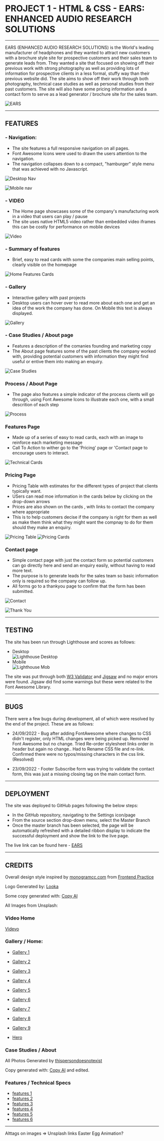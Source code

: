 # PROJECT 1 - HTML & CSS - EARS: ENHANCED AUDIO RESEARCH SOLUTIONS 
----------------------
 
EARS (ENHANCED AUDIO RESEARCH SOLUTIONS) is the World's leading manufacturer of headphones and they wanted to attract new customers with a brochure style site for prospective customers and their sales team to generate leads from.
They wanted a site that focused on showing off their previous work with strong photography as well as providing lots of information for prospective clients in a less formal, stuffy way than their previous website did. The site aims to show off their work through both photography, technical case studies as well as personal studies from their past customers. The site will also have some pricing information and a contact form to serve as a lead generator / brochure site for the sales team.


![EARS](https://rnc-personal.github.io/CI-First-Project/readme/devices.png)

----------------------
##  FEATURES

### - Navigation:

- The site features a full responsive navigation on all pages.
- Font Awesome Icons were used to drawn the users attention to the navigation.
- The navigation collapses down to a compact, "hamburger" style menu that was achieved with no Javascript.

![Desktop Nav](https://rnc-personal.github.io/CI-First-Project/readme/dt-nav.png)

![Mobile nav](https://rnc-personal.github.io/CI-First-Project/readme/mob-nav.png)

### - VIDEO

- The Home page showcases some of the company's manufacturing work in a video that users can play / pause
- The site uses native HTML5 video rather than embedded video iframes this can be costly for performance on mobile devices

![Video](https://rnc-personal.github.io/CI-First-Project/readme/video.png)

### - Summary of features

- Brief, easy to read cards with some the companies main selling points, clearly visible on the homepage

![Home Features Cards](https://rnc-personal.github.io/CI-First-Project/readme/features.png)

### - Gallery

- Interactive gallery with past projects
- Desktop users can hover over to read more about each one and get an idea of the work the company has done. On Mobile this text is always displayed.

![Gallery](https://rnc-personal.github.io/CI-First-Project/readme/gallery.png)

### - Case Studies / About page

- Features a description of the comanies founding and marketing copy
- The About page features some of the past clients the company worked with, providing potential customers with information they might find useful or entive them into making an enquiry.

![Case Studies](https://rnc-personal.github.io/CI-First-Project/readme/case-study.png)

### Process / About Page

- The page also features a simple indicator of the process clients will go through, using Font Awesome Icons to illustrate each one, with a small descrition of each step

![Process](https://rnc-personal.github.io/CI-First-Project/readme/process.png)

### Features Page

- Made up of a series of easy to read cards, each with an image to reinforce each marketing message
- Call To Action to wither go to the 'Pricing' page or 'Contact page to encourage users to interact.

![Technical Cards](https://rnc-personal.github.io/CI-First-Project/readme/tech.png)

### Pricing Page

- Pricing Table with estimates for the different types of project that clients typically want.
- USers can read moe information in the cards below by clicking on the drop-down arrows 
- Prices are also shown on the cards , with links to contact the company where appropriate
- This is to help customers decise if the company is right for them as well as make them think what they might want the compnay to do for them should they make an enquiry.

![Pricing Table](https://rnc-personal.github.io/CI-First-Project/readme/pricing-1.png)
![Pricing Cards](https://rnc-personal.github.io/CI-First-Project/readme/pricing-2.png)

### Contact page

- Simple contact page with just the contact form so potential customers can go directly here and send an enquiry easily, without having to read more text.
- The purpose is to generate leads for the sales team so basic information only is required so the company can follow up.
- All forms go to a thankyou page to confirm that the form has been submitted.

![Contact](https://rnc-personal.github.io/CI-First-Project/readme/contact.png)

![Thank You](https://rnc-personal.github.io/CI-First-Project/readme/thanks.png)

----------------------
## TESTING

The site has been run through Lighthouse and scores as follows:
- Desktop   
    ![Lighthouse Desktop](https://rnc-personal.github.io/CI-First-Project/readme/lighthouse-dt.png)
- Mobile  
    ![Lighthouse Mob](https://rnc-personal.github.io/CI-First-Project/readme/lighthouse-mob-fit.png)



The site was put through both [W3 Validator](https://validator.w3.org/nu/?doc=https%3A%2F%2Frnc-personal.github.io%2FCI-First-Project%2F) and [Jigsaw](https://jigsaw.w3.org/css-validator/validator?uri=https%3A%2F%2Frnc-personal.github.io%2FCI-First-Project%2F&profile=css3svg&usermedium=all&warning=1&vextwarning=&lang=en) and no major errors were found. Jigsaw did find some warnings but these were related to the Font Awesome Library.

----------------------
## BUGS

There were a few bugs during development, all of which were resolved by the end of the project. These are as follows:

* 24/09/2022 - Bug after adding FontAwesome where changes to CSS didn't register, only HTML changes were being picked up.
Removed Font Awesome but no change. Tried Re-order stylesheet links order in header but again no change..
Had to Rename CSS file and re-link. Confirmed there were no typos/missing characters in the css link. (Resolved)

* 23/09/2022 - Footer Subscribe form was trying to validate the contact form, this was just a missing closing tag on the main contact form.

----------------------
## DEPLOYMENT

The site was deployed to GitHub pages following the below steps:
- In the GitHub repository, navigating to the Settings icon/page
- From the source section drop-down menu, select the Master Branch
- Once the master branch has been selected, the page will be automatically refreshed with a detailed ribbon display to indicate the successful deployment and show the link to the live page.

The live link can be found here - [EARS](https://rnc-personal.github.io/CI-First-Project/)   

----------------------
## CREDITS   

Overall design style inspired by [monogramcc.com](monogramcc.com) from [Frontend Practice](https://www.frontendpractice.com/projects/monogram)

Logo Generated by: [Looka](https://looka.com)

Some copy generated with: [Copy AI](https://app.copy.ai)

All Images from Unsplash:

### Video Home

[Videvo](https://www.videvo.net/video/harshly-lit-paths-on-a-circuit-board/5145/)
### Gallery / Home:

- [Gallery 1](https://unsplash.com/photos/rhZ08YqeioU)
- [Gallery 2](https://unsplash.com/photos/PxALKgqD-nk)
- [Gallery 3](https://unsplash.com/photos/C29nFCfPVec)
- [Gallery 4](https://unsplash.com/photos/lUMj2Zv5HUE)
- [Gallery 5](https://unsplash.com/photos/tgoxr5Uu9kA)
- [Gallery 6](https://unsplash.com/photos/w5m3PIGvkqI)
- [Gallery 7](https://unsplash.com/photos/dBwadhWa-lI)
- [Gallery 8](https://unsplash.com/photos/YDZPdqv3FcA)
- [Gallery 9](https://unsplash.com/photos/7LNatQYMzm4)

- [Hero](https://unsplash.com/photos/Zam8TvEgN5o)

### Case Studies / About 

All Photos Generated by [thispersondoesnotexist](https://www.thispersondoesnotexist.com/)

Copy generated with: [Copy AI](https://app.copy.ai) and edited.


### Features / Technical Specs

- [features 1](https://unsplash.com/photos/9mSe-QS5JrA)
- [features 2](https://unsplash.com/photos/YYQSNidk0sE)
- [features 3](https://unsplash.com/photos/jXd2FSvcRr8)
- [features 4](https://unsplash.com/photos/0VGG7cqTwCo)
- [features 5](https://unsplash.com/photos/B88PgQXS4qg)
- [features 6](https://unsplash.com/photos/NGxd0beBLps)



---------------------

Alttags on images => Unsplash links
Easter Egg Animation?